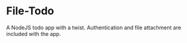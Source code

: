 # File-Todo
A NodeJS todo app with a twist. Authentication and file attachment are included with the app.

